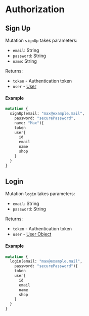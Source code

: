 # Authorization
## Sign Up
 
Mutation `signUp` takes parameters:

- `email`: String
- `password`: String
- `name`: String

Returns:

- `token` - Authentication token
- `user` - [User](../Other/Input-types.md#user)

#### Example

```graphql
mutation {
  signUp(email: "max@example.mail",
    password: "securePassword",
    name: "Max"){
    token
    user{
      id
      email
      name
      shop
    }
  }
}
```
## Login
 
Mutation `login` takes parameters:

- `email`: String
- `password`: String

Returns:

- `token` - Authentication token
- `user` - [User Object](../Objects/Objects.md#user-object)

#### Example

```graphql
mutation {
  login(email: "max@example.mail",
    password: "securePassword"){
    token
    user{
      id
      email
      name
      shop
    }
  }
}
```